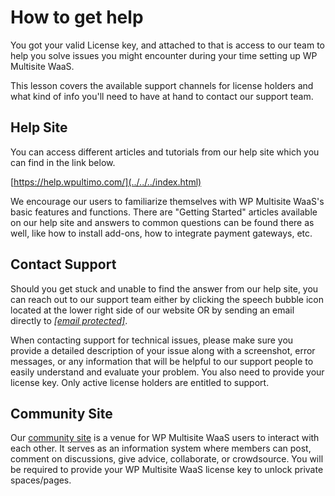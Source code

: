 # How to get help

You got your valid License key, and attached to that is access to our team to help you solve issues you might encounter during your time setting up WP Multisite WaaS.

This lesson covers the available support channels for license holders and what kind of info you'll need to have at hand to contact our support team.

## Help Site

You can access different articles and tutorials from our help site which you can find in the link below.

[https://help.wpultimo.com/](../../../index.html)

We encourage our users to familiarize themselves with WP Multisite WaaS's basic features and functions. There are "Getting Started" articles available on our help site and answers to common questions can be found there as well, like how to install add-ons, how to integrate payment gateways, etc.

## Contact Support

Should you get stuck and unable to find the answer from our help site, you can reach out to our support team either by clicking the speech bubble icon located at the lower right side of our website OR by sending an email directly to [_[email protected]_](../../../cdn-cgi/l/email-protection.html#d1a2a4a1a1bea3a591a6a1a4bda5b8bcbeffb2bebc).

When contacting support for technical issues, please make sure you provide a detailed description of your issue along with a screenshot, error messages, or any information that will be helpful to our support people to easily understand and evaluate your problem. You also need to provide your license key. Only active license holders are entitled to support.

## Community Site

Our [community site](https://community.wpultimo.com/) is a venue for WP Multisite WaaS users to interact with each other. It serves as an information system where members can post, comment on discussions, give advice, collaborate, or crowdsource. You will be required to provide your WP Multisite WaaS license key to unlock private spaces/pages.
